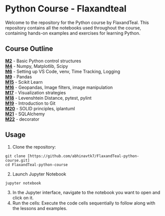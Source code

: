 # Python Course - Flaxandteal
Welcome to the repository for the Python course by FlaxandTeal. This repository contains all the notebooks used throughout the course, containing hands-on examples and exercises for learning Python.

## Course Outline
[**M2**](M2_Basic_control_structures.ipynb) - Basic Python control structures  <br />
[**M4**](M4_A_New_Treatment_for_Arthritis.ipynb) - Numpy, Matplotlib, Scipy  <br />
[**M6**](M6_Latency.ipynb) - Setting up VS Code, venv, Time Tracking, Logging  <br />
[**M9**](M9_Dealing_with_Data_pandas.ipynb) - Pandas  <br />
[**M15**](M15_Basic_Learning.ipynb) - Scikit Learn  <br />
[**M16**](M16_Wreckognition.ipynb) - Geopandas, Image filters, image manipulation <br />
[**M17**](M17_Preparing_for_an_Audience.ipynb) - Visualization strategies <br />
[**M18**](M18_Words_Apart.ipynb) - Levenshtein Distance, pytest, pylint <br />
[**M19**](M19_intro_to_git.ipynb) - Introduction to Git  <br />
[**M20**](M20_Knitting_Patterns.ipynb) - SOLID principles, iplantuml <br /> 
[**M21**](M21_Alchemy_A_Sequel.ipynb) - SQLAlchemy  <br />
[**M22**](M22_A_Magnum_of_Opera.ipynb) - decorator  <br />

## Usage
1. Clone the repository:
```
git clone [https://github.com/abhinavtk7/FlaxandTeal-python-course.git]
cd FlaxandTeal-python-course
```
2. Launch Jupyter Notebook
```
jupyter notebook
```
3. In the Jupyter interface, navigate to the notebook you want to open and click on it.
4. Run the cells: Execute the code cells sequentially to follow along with the lessons and examples.

